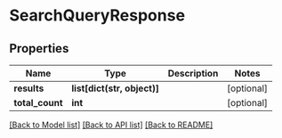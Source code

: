 # SearchQueryResponse

## Properties
Name | Type | Description | Notes
------------ | ------------- | ------------- | -------------
**results** | **list[dict(str, object)]** |  | [optional] 
**total_count** | **int** |  | [optional] 

[[Back to Model list]](../README.md#documentation-for-models) [[Back to API list]](../README.md#documentation-for-api-endpoints) [[Back to README]](../README.md)


